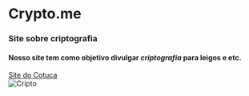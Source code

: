 # Crypto.me
### Site sobre criptografia  
#### Nosso site tem como objetivo divulgar _criptografia_ para leigos e etc.  
[Site do Cotuca](http://cotuca.unicamp.br/cotuca/)    
![Cripto](https://www.segurisoft.com.br/wp-content/uploads/2016/11/como-funciona-criptografia-dados-1)
